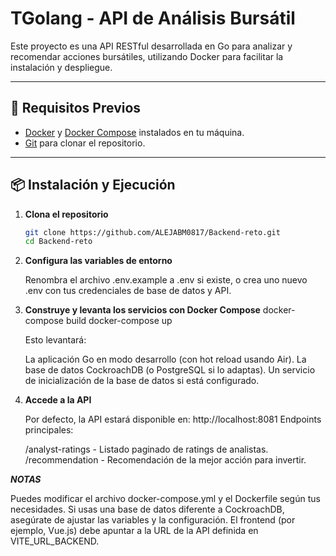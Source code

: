 # TGolang - API de Análisis Bursátil

Este proyecto es una API RESTful desarrollada en Go para analizar y recomendar acciones bursátiles, utilizando Docker para facilitar la instalación y despliegue.

---

## 🚀 Requisitos Previos

- [Docker](https://www.docker.com/products/docker-desktop) y [Docker Compose](https://docs.docker.com/compose/) instalados en tu máquina.
- [Git](https://git-scm.com/) para clonar el repositorio.

---

## 📦 Instalación y Ejecución

1. **Clona el repositorio**

   ```sh
   git clone https://github.com/ALEJABM0817/Backend-reto.git
   cd Backend-reto

2. **Configura las variables de entorno**

    Renombra el archivo .env.example a .env si existe, o crea uno nuevo .env con tus credenciales de base de datos y API.

3. **Construye y levanta los servicios con Docker Compose**
    docker-compose build
    docker-compose up

    Esto levantará:

    La aplicación Go en modo desarrollo (con hot reload usando Air).
    La base de datos CockroachDB (o PostgreSQL si lo adaptas).
    Un servicio de inicialización de la base de datos si está configurado.

4. **Accede a la API**

    Por defecto, la API estará disponible en: http://localhost:8081
    Endpoints principales:

    /analyst-ratings - Listado paginado de ratings de analistas.
    /recommendation - Recomendación de la mejor acción para invertir.

***NOTAS***

Puedes modificar el archivo docker-compose.yml y el Dockerfile según tus necesidades.
Si usas una base de datos diferente a CockroachDB, asegúrate de ajustar las variables y la configuración.
El frontend (por ejemplo, Vue.js) debe apuntar a la URL de la API definida en VITE_URL_BACKEND.